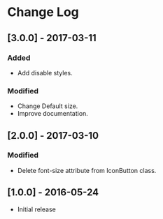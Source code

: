 # Change Log

## [3.0.0] - 2017-03-11

### Added
- Add disable styles.

### Modified
- Change Default size.
- Improve documentation.


## [2.0.0] - 2017-03-10

### Modified
- Delete font-size attribute from IconButton class.


## [1.0.0] - 2016-05-24

* Initial release
